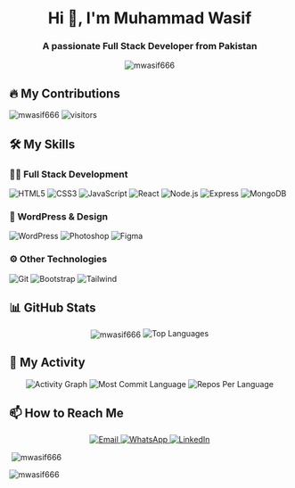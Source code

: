


<h1 align="center">Hi 👋, I'm Muhammad Wasif</h1>
<h3 align="center">A passionate Full Stack Developer from Pakistan</h3>

<div align="center">
  <img src="https://github-profile-trophy.vercel.app/?username=mwasif666&row=1&column=6&margin-w=15&margin-h=15&no-bg=true&no-frame=true&theme=juicyfresh" alt="mwasif666" />
</div>

## 🔥 My Contributions
<p align="left"> 
  <img src="https://komarev.com/ghpvc/?username=mwasif666&label=Profile%20views&color=0e75b6&style=flat" alt="mwasif666" /> 
  <img src="https://visitor-badge.laobi.icu/badge?page_id=mwasif666.mwasif666" alt="visitors"/>
</p>
</p>

## 🛠️ My Skills

### 👨‍💻 Full Stack Development
<p>
  <img src="https://img.shields.io/badge/HTML5-E34F26?style=for-the-badge&logo=html5&logoColor=white" alt="HTML5"/>
  <img src="https://img.shields.io/badge/CSS3-1572B6?style=for-the-badge&logo=css3&logoColor=white" alt="CSS3"/>
  <img src="https://img.shields.io/badge/JavaScript-323330?style=for-the-badge&logo=javascript&logoColor=F7DF1E" alt="JavaScript"/>
  <img src="https://img.shields.io/badge/React-20232A?style=for-the-badge&logo=react&logoColor=61DAFB" alt="React"/>
  <img src="https://img.shields.io/badge/Node.js-339933?style=for-the-badge&logo=nodedotjs&logoColor=white" alt="Node.js"/>
  <img src="https://img.shields.io/badge/Express.js-000000?style=for-the-badge&logo=express&logoColor=white" alt="Express"/>
  <img src="https://img.shields.io/badge/MongoDB-4EA94B?style=for-the-badge&logo=mongodb&logoColor=white" alt="MongoDB"/>
</p>

### 🎨 WordPress & Design
<p>
  <img src="https://img.shields.io/badge/WordPress-21759B?style=for-the-badge&logo=wordpress&logoColor=white" alt="WordPress"/>
  <img src="https://img.shields.io/badge/Adobe%20Photoshop-31A8FF?style=for-the-badge&logo=Adobe%20Photoshop&logoColor=black" alt="Photoshop"/>
  <img src="https://img.shields.io/badge/Figma-F24E1E?style=for-the-badge&logo=figma&logoColor=white" alt="Figma"/>
</p>

### ⚙️ Other Technologies
<p>
  <img src="https://img.shields.io/badge/Git-F05032?style=for-the-badge&logo=git&logoColor=white" alt="Git"/>
  <img src="https://img.shields.io/badge/Bootstrap-563D7C?style=for-the-badge&logo=bootstrap&logoColor=white" alt="Bootstrap"/>
  <img src="https://img.shields.io/badge/Tailwind_CSS-38B2AC?style=for-the-badge&logo=tailwind-css&logoColor=white" alt="Tailwind"/>
</p>

## 📊 GitHub Stats
<div align="center">
  <!-- Combined Stats with Streak -->
<img align="center" src="https://github-readme-streak-stats.herokuapp.com/?user=mwasif666&" alt="mwasif666" />
  
  <!-- Top Languages -->
  <img src="https://github-readme-stats.vercel.app/api/top-langs/?username=mwasif666&layout=compact&theme=radical&hide_border=true&langs_count=8" alt="Top Languages" />
</div>

## 🌟 My Activity
<p align="center">
  <img src="https://github-profile-summary-cards.vercel.app/api/cards/profile-details?username=mwasif666&theme=github_dark" alt="Activity Graph"/>
  <img src="https://github-profile-summary-cards.vercel.app/api/cards/most-commit-language?username=mwasif666&theme=github_dark" alt="Most Commit Language"/>
  <img src="https://github-profile-summary-cards.vercel.app/api/cards/repos-per-language?username=mwasif666&theme=github_dark" alt="Repos Per Language"/>
</p>

## 📫 How to Reach Me
<p align="center">
  <a href="mailto:mwasif66625426@gmail.com">
    <img src="https://img.shields.io/badge/Gmail-D14836?style=for-the-badge&logo=gmail&logoColor=white" alt="Email"/>
  </a>
  <a href="https://wa.me/923461120978">
    <img src="https://img.shields.io/badge/WhatsApp-25D366?style=for-the-badge&logo=whatsapp&logoColor=white" alt="WhatsApp"/>
  </a>
  <a href="https://www.linkedin.com/in/muhammad-wasif-944741202">
    <img src="https://img.shields.io/badge/LinkedIn-0077B5?style=for-the-badge&logo=linkedin&logoColor=white" alt="LinkedIn"/>
  </a>
</p>

<p>&nbsp;<img align="center" src="https://github-readme-stats.vercel.app/api?username=mwasif666&show_icons=true&locale=en" alt="mwasif666" /></p>

<p><img align="center" src="https://github-readme-streak-stats.herokuapp.com/?user=mwasif666&" alt="mwasif666" /></p>


